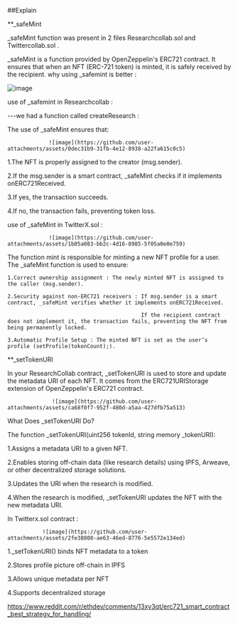 ##Explain

**_safeMint

_safeMint function was present in 2 files Researchcollab.sol and Twittercollab.sol . 

_safeMint is a function provided by OpenZeppelin's ERC721 contract. It ensures that when an NFT (ERC-721 token) is minted, it is safely received by the recipient.
why using _safemint is better : 

![image](https://github.com/user-attachments/assets/d5bb6c7d-4e3d-4f1b-b893-b3cd3eaa7a4d)

use of _safemint in Researchcollab : 

---we had a function called createResearch : 
 
  The use of _safeMint ensures that:

                 ![image](https://github.com/user-attachments/assets/0dec31b9-31fb-4e12-8938-a22fa615c0c5)


  1.The NFT is properly assigned to the creator (msg.sender).

  2.If the msg.sender is a smart contract, _safeMint checks if it implements onERC721Received.

  3.If yes, the transaction succeeds.

  4.If no, the transaction fails, preventing token loss.


use of _safeMint in TwitterX.sol : 
     
                 ![image](https://github.com/user-attachments/assets/1b05a083-bb2c-4d16-8985-5f05a0e0e759)

The function mint is responsible for minting a new NFT profile for a user. The _safeMint function is used to ensure:

    1.Correct ownership assignment : The newly minted NFT is assigned to the caller (msg.sender).

    2.Security against non-ERC721 receivers : If msg.sender is a smart contract, _safeMint verifies whether it implements onERC721Received.

                                              If the recipient contract does not implement it, the transaction fails, preventing the NFT from being permanently locked.

    3.Automatic Profile Setup : The minted NFT is set as the user’s profile (setProfile(tokenCount);). 

   


    



**_setTokenURI 

In your ResearchCollab contract, _setTokenURI is used to store and update the metadata URI of each NFT. It comes from the ERC721URIStorage extension of OpenZeppelin's ERC721 contract.


                  ![image](https://github.com/user-attachments/assets/ca68f0f7-952f-480d-a5aa-427dfb75a513)


What Does _setTokenURI Do?

The function _setTokenURI(uint256 tokenId, string memory _tokenURI):

  1.Assigns a metadata URI to a given NFT.

  2.Enables storing off-chain data (like research details) using IPFS, Arweave, or other decentralized storage solutions.

  3.Updates the URI when the research is modified.

  4.When the research is modified, _setTokenURI updates the NFT with the new metadata URI.


In Twitterx.sol contract : 


               ![image](https://github.com/user-attachments/assets/2fe38808-ae63-46ed-8776-5e5572e134ed)


   1._setTokenURI() binds NFT metadata to a token
   
   2.Stores profile picture off-chain in IPFS
   
   3.Allows unique metadata per NFT
   
   4.Supports decentralized storage


   https://www.reddit.com/r/ethdev/comments/13xy3qt/erc721_smart_contract_best_strategy_for_handling/

   





